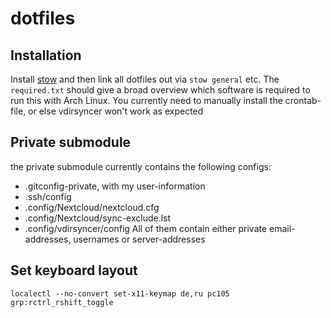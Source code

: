 # dotfiles

## Installation
Install [stow](https://www.gnu.org/software/stow/) and then link all dotfiles out via `stow general` etc. 
The `required.txt` should give a broad overview which software is required to run this with Arch Linux. 
You currently need to manually install the crontab-file, or else vdirsyncer won't work as expected

## Private submodule
the private submodule currently contains the following configs: 
- .gitconfig-private, with my user-information
- .ssh/config
- .config/Nextcloud/nextcloud.cfg 
- .config/Nextcloud/sync-exclude.lst
- .config/vdirsyncer/config
All of them contain either private email-addresses, usernames or server-addresses

## Set keyboard layout
`localectl --no-convert set-x11-keymap de,ru pc105 grp:rctrl_rshift_toggle`
